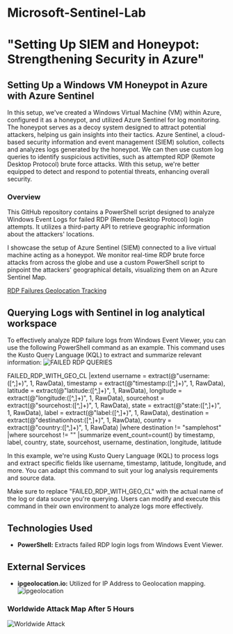 # Microsoft-Sentinel-Lab

# "Setting Up SIEM and Honeypot: Strengthening Security in Azure"

## Setting Up a Windows VM Honeypot in Azure with Azure Sentinel

In this setup, we've created a Windows Virtual Machine (VM) within Azure, configured it as a honeypot, and utilized Azure Sentinel for log monitoring. The honeypot serves as a decoy system designed to attract potential attackers, helping us gain insights into their tactics. Azure Sentinel, a cloud-based security information and event management (SIEM) solution, collects and analyzes logs generated by the honeypot. We can then use custom log queries to identify suspicious activities, such as attempted RDP (Remote Desktop Protocol) brute force attacks. With this setup, we're better equipped to detect and respond to potential threats, enhancing overall security.

### Overview

This GitHub repository contains a PowerShell script designed to analyze Windows Event Logs for failed RDP (Remote Desktop Protocol) login attempts. It utilizes a third-party API to retrieve geographic information about the attackers' locations.

 I showcase the setup of Azure Sentinel (SIEM) connected to a live virtual machine acting as a honeypot. We monitor real-time RDP brute force attacks from across the globe and use a custom PowerShell script to pinpoint the attackers' geographical details, visualizing them on an Azure Sentinel Map.

[RDP Failures Geolocation Tracking](https://github.com/megatrongodlike/Microsoft-Sentinel-Lab/assets/80381464/20012d5f-3210-4fea-aeb3-ec73e96685d0)


## Querying Logs with Sentinel in log analytical workspace 

To effectively analyze RDP failure logs from Windows Event Viewer, you can use the following PowerShell command as an example. This command uses the Kusto Query Language (KQL) to extract and summarize relevant information:
![FAILED RDP QUERIES](https://github.com/megatrongodlike/Microsoft-Sentinel-Lab/assets/80381464/4ca27a79-6ad3-421e-a350-b731bb0530a9)


FAILED_RDP_WITH_GEO_CL
|extend username = extract(@"username:([^,]+)", 1, RawData),
         timestamp = extract(@"timestamp:([^,]+)", 1, RawData),
         latitude = extract(@"latitude:([^,]+)", 1, RawData),
         longitude = extract(@"longitude:([^,]+)", 1, RawData),
         sourcehost = extract(@"sourcehost:([^,]+)", 1, RawData),
         state = extract(@"state:([^,]+)", 1, RawData),
         label = extract(@"label:([^,]+)", 1, RawData),
         destination = extract(@"destinationhost:([^,]+)", 1, RawData),
         country = extract(@"country:([^,]+)", 1, RawData)
 |where destination != "samplehost"
 |where sourcehost != ""
 |summarize event_count=count() by timestamp, label, country, state, sourcehost, username, destination, longitude, latitude

In this example, we're using Kusto Query Language (KQL) to process logs and extract specific fields like username, timestamp, latitude, longitude, and more. You can adapt this command to suit your log analysis requirements and source data.

Make sure to replace "FAILED_RDP_WITH_GEO_CL" with the actual name of the log or data source you're querying. Users can modify and execute this command in their own environment to analyze logs more effectively.


## Technologies Used

- **PowerShell:** Extracts failed RDP login logs from Windows Event Viewer.

## External Services

- **ipgeolocation.io:** Utilized for IP Address to Geolocation mapping.
![ipgeolocation](https://github.com/megatrongodlike/Microsoft-Sentinel-Lab/assets/80381464/b758753a-cca1-4b48-90f4-bde9085d0c9e)



### Worldwide Attack Map After 5 Hours

![Worldwide Attack](https://github.com/megatrongodlike/Microsoft-Sentinel-Lab/assets/80381464/e9a23b8a-5435-418a-843e-d513de0a2002)

